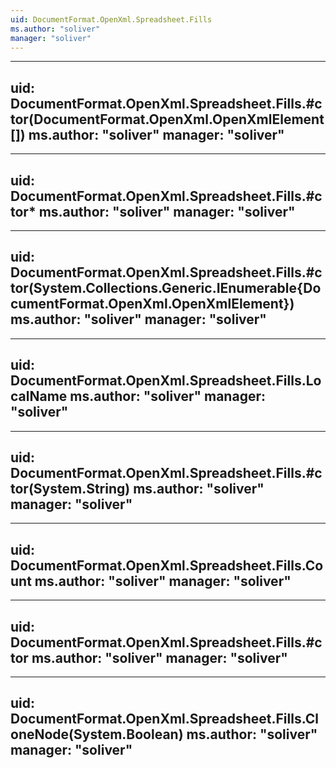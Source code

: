 ```yaml
---
uid: DocumentFormat.OpenXml.Spreadsheet.Fills
ms.author: "soliver"
manager: "soliver"
---
```


---
uid: DocumentFormat.OpenXml.Spreadsheet.Fills.#ctor(DocumentFormat.OpenXml.OpenXmlElement[])
ms.author: "soliver"
manager: "soliver"
---

---
uid: DocumentFormat.OpenXml.Spreadsheet.Fills.#ctor*
ms.author: "soliver"
manager: "soliver"
---

---
uid: DocumentFormat.OpenXml.Spreadsheet.Fills.#ctor(System.Collections.Generic.IEnumerable{DocumentFormat.OpenXml.OpenXmlElement})
ms.author: "soliver"
manager: "soliver"
---

---
uid: DocumentFormat.OpenXml.Spreadsheet.Fills.LocalName
ms.author: "soliver"
manager: "soliver"
---

---
uid: DocumentFormat.OpenXml.Spreadsheet.Fills.#ctor(System.String)
ms.author: "soliver"
manager: "soliver"
---

---
uid: DocumentFormat.OpenXml.Spreadsheet.Fills.Count
ms.author: "soliver"
manager: "soliver"
---

---
uid: DocumentFormat.OpenXml.Spreadsheet.Fills.#ctor
ms.author: "soliver"
manager: "soliver"
---

---
uid: DocumentFormat.OpenXml.Spreadsheet.Fills.CloneNode(System.Boolean)
ms.author: "soliver"
manager: "soliver"
---
